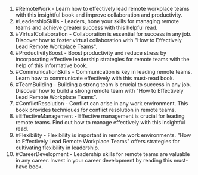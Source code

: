 1. #RemoteWork - Learn how to effectively lead remote workplace teams with this insightful book and improve collaboration and productivity.
2. #LeadershipSkills - Leaders, hone your skills for managing remote teams and achieve greater success with this helpful read.
3. #VirtualCollaboration - Collaboration is essential for success in any job. Discover how to foster virtual collaboration with "How to Effectively Lead Remote Workplace Teams".
4. #ProductivityBoost - Boost productivity and reduce stress by incorporating effective leadership strategies for remote teams with the help of this informative book.
5. #CommunicationSkills - Communication is key in leading remote teams. Learn how to communicate effectively with this must-read book.
6. #TeamBuilding - Building a strong team is crucial to success in any job. Discover how to build a strong remote team with "How to Effectively Lead Remote Workplace Teams".
7. #ConflictResolution - Conflict can arise in any work environment. This book provides techniques for conflict resolution in remote teams.
8. #EffectiveManagement - Effective management is crucial for leading remote teams. Find out how to manage effectively with this insightful read.
9. #Flexibility - Flexibility is important in remote work environments. "How to Effectively Lead Remote Workplace Teams" offers strategies for cultivating flexibility in leadership.
10. #CareerDevelopment - Leadership skills for remote teams are valuable in any career. Invest in your career development by reading this must-have book.
